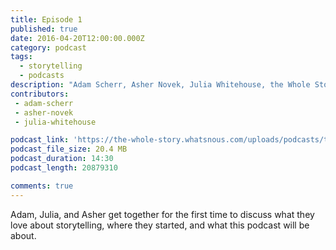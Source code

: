```yaml
---
title: Episode 1
published: true
date: 2016-04-20T12:00:00.000Z
category: podcast
tags:
  - storytelling
  - podcasts
description: "Adam Scherr, Asher Novek, Julia Whitehouse, the Whole Story, storytelling podcast"
contributors:
 - adam-scherr
 - asher-novek
 - julia-whitehouse

podcast_link: 'https://the-whole-story.whatsnous.com/uploads/podcasts/the_whole_story_episode_0_part_1_2016.mp3'
podcast_file_size: 20.4 MB
podcast_duration: 14:30
podcast_length: 20879310

comments: true
---
```

Adam, Julia, and Asher get together for the first time to discuss what they love about storytelling, where they started, and what this podcast will be about.
